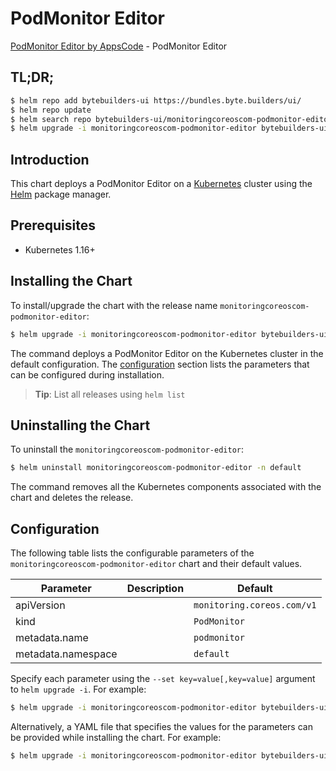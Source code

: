 # PodMonitor Editor

[PodMonitor Editor by AppsCode](https://byte.builders) - PodMonitor Editor

## TL;DR;

```bash
$ helm repo add bytebuilders-ui https://bundles.byte.builders/ui/
$ helm repo update
$ helm search repo bytebuilders-ui/monitoringcoreoscom-podmonitor-editor --version=v0.4.17
$ helm upgrade -i monitoringcoreoscom-podmonitor-editor bytebuilders-ui/monitoringcoreoscom-podmonitor-editor -n default --create-namespace --version=v0.4.17
```

## Introduction

This chart deploys a PodMonitor Editor on a [Kubernetes](http://kubernetes.io) cluster using the [Helm](https://helm.sh) package manager.

## Prerequisites

- Kubernetes 1.16+

## Installing the Chart

To install/upgrade the chart with the release name `monitoringcoreoscom-podmonitor-editor`:

```bash
$ helm upgrade -i monitoringcoreoscom-podmonitor-editor bytebuilders-ui/monitoringcoreoscom-podmonitor-editor -n default --create-namespace --version=v0.4.17
```

The command deploys a PodMonitor Editor on the Kubernetes cluster in the default configuration. The [configuration](#configuration) section lists the parameters that can be configured during installation.

> **Tip**: List all releases using `helm list`

## Uninstalling the Chart

To uninstall the `monitoringcoreoscom-podmonitor-editor`:

```bash
$ helm uninstall monitoringcoreoscom-podmonitor-editor -n default
```

The command removes all the Kubernetes components associated with the chart and deletes the release.

## Configuration

The following table lists the configurable parameters of the `monitoringcoreoscom-podmonitor-editor` chart and their default values.

|     Parameter      | Description |                Default                |
|--------------------|-------------|---------------------------------------|
| apiVersion         |             | <code>monitoring.coreos.com/v1</code> |
| kind               |             | <code>PodMonitor</code>               |
| metadata.name      |             | <code>podmonitor</code>               |
| metadata.namespace |             | <code>default</code>                  |


Specify each parameter using the `--set key=value[,key=value]` argument to `helm upgrade -i`. For example:

```bash
$ helm upgrade -i monitoringcoreoscom-podmonitor-editor bytebuilders-ui/monitoringcoreoscom-podmonitor-editor -n default --create-namespace --version=v0.4.17 --set apiVersion=monitoring.coreos.com/v1
```

Alternatively, a YAML file that specifies the values for the parameters can be provided while
installing the chart. For example:

```bash
$ helm upgrade -i monitoringcoreoscom-podmonitor-editor bytebuilders-ui/monitoringcoreoscom-podmonitor-editor -n default --create-namespace --version=v0.4.17 --values values.yaml
```
